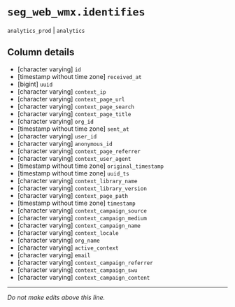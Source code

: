 # `seg_web_wmx.identifies`
`analytics_prod` | `analytics`

## Column details
* [character varying] `id`
* [timestamp without time zone] `received_at`
* [bigint]    `uuid`
* [character varying] `context_ip`
* [character varying] `context_page_url`
* [character varying] `context_page_search`
* [character varying] `context_page_title`
* [character varying] `org_id`
* [timestamp without time zone] `sent_at`
* [character varying] `user_id`
* [character varying] `anonymous_id`
* [character varying] `context_page_referrer`
* [character varying] `context_user_agent`
* [timestamp without time zone] `original_timestamp`
* [timestamp without time zone] `uuid_ts`
* [character varying] `context_library_name`
* [character varying] `context_library_version`
* [character varying] `context_page_path`
* [timestamp without time zone] `timestamp`
* [character varying] `context_campaign_source`
* [character varying] `context_campaign_medium`
* [character varying] `context_campaign_name`
* [character varying] `context_locale`
* [character varying] `org_name`
* [character varying] `active_context`
* [character varying] `email`
* [character varying] `context_campaign_referrer`
* [character varying] `context_campaign_swu`
* [character varying] `context_campaign_content`

-------------------------------------------------------------------------------
*Do not make edits above this line.*
